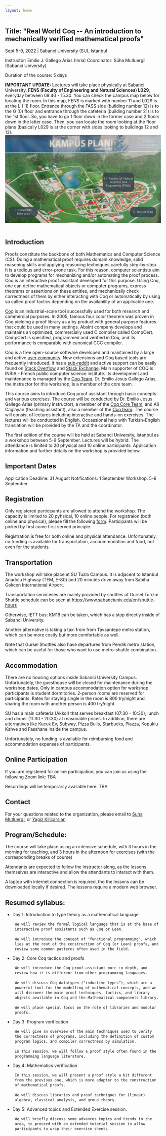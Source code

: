 ```yaml
---
layout: home
---
```

## Title: "Real World Coq -- An introduction to mechanically verified mathematical proofs"

Sept 5-9, 2022 | Sabanci University (SU), Istanbul

Instructor: Emilio J. Gallego Arias (Inria)
Coordinator: Süha Mutluergil (Sabanci University)

Duration of the course: 5 days

**IMPORTANT UPDATE:**
Lectures will take place physically at Sabanci University, **FENS (Faculty of Engineering and Natural Sciences) L029**, everyday between 08.40 - 15.30. You can check the campus map below for locating the room. In this map, FENS is marked with number 11 and L029 is at the L (-1) floor. Entrance through the FASS side (building number 12) is to the G (0) floor and entrance through the cafeteria (building number 21) is to the 1st floor. So, you have to go 1 floor down in the former case and 2 floors down in the latter case. Then, you can locate the room looking at the floor plans (basically L029 is at the corner with sides looking to buildings 12 and 13).  ![campus map](CampusMap.jpeg).

## Introduction

Proofs constitute the backbone of both Mathematics and Computer Science (CS). Doing a mathematical proof requires domain knowledge, solid reasoning skills and applying reasoning techniques carefully step-by-step. It is a tedious and error-prone task. For this reason, computer scientists aim to develop programs for mechanizing and/or automating the proof process. Coq is an interactive proof assistant developed for this purpose. Using Coq, one can define mathematical objects or computer programs, express theorems or assertions on these entities, and mechanically check correctness of them by either interacting with Coq or automatically by using so called proof tactics depending on the availability of an applicable one.

[Coq](https://coq.inria.fr/) is an industrial-scale tool successfully used for both research and commercial purposes. In 2005, famous four color theorem was proven in Coq yielding a proof library as a by product with general purpose features that could be used in many settings. AbsInt company develops and maintains an optimized, commercially used C compiler called CompCert. CompCert is specified, programmed and verified in Coq, and its performance is comparable with canonical GCC compiler. 

Coq is a free open-source software developed and maintained by a large and active [user community](https://coq.inria.fr/community.html). New extensions and Coq based tools are frequently introduced.  It has a [sub-reddit](https://www.reddit.com/r/Coq/) and active support can be easily found on [Stack Overflow](https://stackoverflow.com/questions/tagged/coq) and [Stack Exchange](https://cstheory.stackexchange.com/questions/tagged/coq). Main supporter of COQ is INRIA - French public computer science institute. Its development and maintenance is managed by the [Coq Team](https://coq.inria.fr/coq-team.html). Dr. Emilio Jesus Gallego Arias, the instructor for this workshop, is a member of the core team.

This course aims to introduce Coq proof assistant through basic concepts and various exercises. The course will be conducted by Dr. Emilio Jesus Gallego Arias (primary instructor), a member of the [Coq Core Team](https://coq.inria.fr/coq-team.html), and Ali Caglayan (teaching assistant), also a member of the [Coq team](https://coq.inria.fr/coq-team.html). The course will consist of lectures including interactive and hands-on exercises. The lectures will be conducted in English. Occassional help with Turkish-English translation will be provided by the TA and the coordinator.

The first edition of the course will be held at Sabanci University, Istanbul as a workshop between 5-9 September. Lectures will be hybrid. The attendance is limited to 20 physical and 10 online participants. Application information and further details on the workshop is provided below. 

## Important Dates

Application Deadline: 31 August
Notifications: 1 September
Workshop: 5-9 September

## Registration

Only registered participants are allowed to attend the workshop. The capacity is limited to 20 pyhsical, 10 online people. For registraion (both online and physical), please fill the following [form](https://forms.gle/amVNTKTNvemS73Ki6). Participants will be picked by first come first served principle.

Registration is free for both online and physical attendance. Unfortunately, no funding is available for transportation, accoommodation and food, not even for the students.

## Transportation

The workshop will take place at SU Tuzla Campus. It is adjacent to Istanbul Anadolu Highway (TEM, E-80) and 20 minutes drive away from Sabiha Gokcen International Airport. 

Transportation serviceses are mainly provided by shuttles of Gursel Turizm. Shuttle schedule can be seen at https://www.sabanciuniv.edu/en/shuttle-hours 

Otherwise, IETT bus: KM18 can be taken, which has a stop directly inside of Sabanci University.

Another alternative is taking a taxi from from Tavsantepe metro station, which can be more costly but more comfortable as well.

Note that Gursel Shuttles also have departures from Pendik metro station, which can be useful for those who want to use metro-shuttle combination.

## Accommodation

There are no housing options inside Sabanci University Campus. Unfortunately, the guesthouse will be closed for maintenance during the workshop dates. Only in campus accommodation option for workshop participants is student dormitories. 2-person rooms are reserved for participants. Rates for staying single in the room is 800 try/night and sharing the room with another person is 400 try/night.

SU has a main cafeteria (Akkol) that serves breakfast (07:30 - 10:30), lunch and dinner (11:30 - 20:30) at reasonable prices. In addition, there are alternatives like Kucuk Ev, Subway, Pizza Bulls, Starbucks, Piazza, Kopuklu Kahve and Fasshane inside the campus.

Unfortunately, no funding is available for reimbursing food and accommodation expenses of participants.

## Online Participation

If you are registered for online participation, you can join us using the following Zoom link: TBA

Recordings will be temporarily available here: TBA

## Contact

For your questions related to the organization, please email to [Suha Mutluergil](mailto:suha.mutluergil@sabanciuniv.edu) or [Yagiz Kilicarslan](mailto:ykilicarslan@sabanciuniv.edu).


## Program/Schedule:

The course will take place using an intensive schedule, with 3 hours in
the morning for teaching, and 3 hours in the afternoon for exercises
(with the corresponding breaks of course)

Attendants are expected to follow the instructor along, as the lessons
themselves are interactive and allow the attendants to interact with them.

A laptop with internet connection is required, tho the lessons can be
downloaded locally if desired. The lessons require a modern web browser.

## Resumed syllabus:

- Day 1: Introduction to type theory as a mathematical language

       We will review the formal logical language that is at the base of
       interactive proof assistants such as Coq or Lean.

       We will introduce the concept of "functional programming", which
       lies at the root of the construction of Coq (or Lean) proofs, and
       review some common patterns often used in the field.

- Day 2: Core Coq tactics and proofs

       We will introduce the Coq proof assistant more in depth, and
       review how it is different from other programming languages.

       We will discuss Coq datatypes ("inductive types"), which are a
       powerful tool for the modelling of mathematical concepts, and we
       will discover the main proof techniques, tactics, and library
       objects available in Coq and the Mathematical components library.

       We will place special focus on the role of libraries and modular
       proofs.

- Day 3: Program verification

       We will give an overview of the main techniques used to verify
       the correctness of programs, including the definition of custom
       program logics, and compiler correctness by simulation.

       In this session, we will follow a proof style often found in the
       programming language literature.

- Day 4: Mathematics verification

       In this session, we will present a proof style a bit different
       from the previous one, which is more adapter to the construction
       of mathematical proofs.

       We will discuss libraries and proof techniques for (linear)
       algebra, classical analysis, and group theory.

- Day 5: Advanced topics and Extended Exercise session.

       We will briefly discuss some advances topics and trends in the
       area, to proceed with an extended tutorial session to allow
       participants to wrap their exercise sheets.
